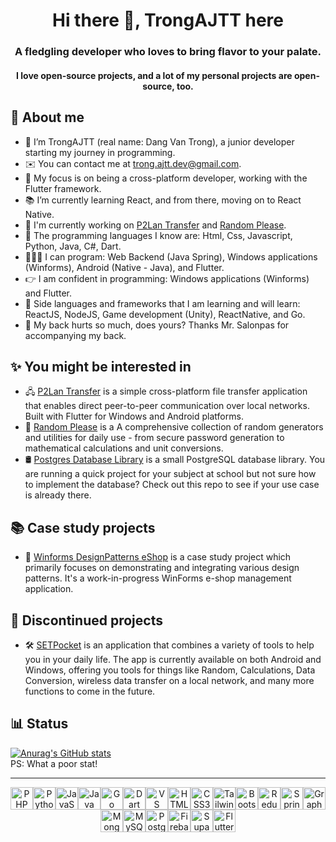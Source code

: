 <h1 align="center">Hi there 👋, TrongAJTT here</h1>
<h3 align="center">A fledgling developer who loves to bring flavor to your palate.</h3>
<h4 align="center">I love open-source projects, and a lot of my personal projects are open-source, too.</h4>

## 👤 About me
- 👋 I’m TrongAJTT (real name: Dang Van Trong), a junior developer starting my journey in programming.
- ✉️ You can contact me at [trong.ajtt.dev@gmail.com](mailto:trong.ajtt.dev@gmail.com).
- 🚀 My focus is on being a cross-platform developer, working with the Flutter framework.
- 📚 I’m currently learning React, and from there, moving on to React Native.
- 🚀 I'm currently working on [P2Lan Transfer](https://github.com/TrongAJTT/p2lan-transfer) and [Random Please](https://github.com/TrongAJTT/random-please).
- 📜 The programming languages I know are: Html, Css, Javascript, Python, Java, C#, Dart.
- 👨🏽‍💻 I can program: Web Backend (Java Spring), Windows applications (Winforms),  Android (Native - Java), and Flutter.
- 👉 I am confident in programming: Windows applications (Winforms) and Flutter.
- 🧠 Side languages and frameworks that I am learning and will learn: ReactJS, NodeJS, Game development (Unity), ReactNative, and Go.
- 🙏 My back hurts so much, does yours? Thanks Mr. Salonpas for accompanying my back.

## ✨ You might be interested in
- 🖧 [P2Lan Transfer](https://github.com/TrongAJTT/p2lan-transfer) is a simple cross-platform file transfer application that enables direct peer-to-peer communication over local networks. Built with Flutter for Windows and Android platforms.
- 🎲 [Random Please](https://github.com/TrongAJTT/random-please) is a A comprehensive collection of random generators and utilities for daily use - from secure password generation to mathematical calculations and unit conversions.
- 🛢 [Postgres Database Library](https://github.com/TrongAJTT/postgres-database-library) is a small PostgreSQL database library. You are running a quick project for your subject at school but not sure how to implement the database? Check out this repo to see if your use case is already there.

## 📚 Case study projects
- 🛒 [Winforms DesignPatterns eShop](https://github.com/TrongAJTT/Winforms-DesignPatterns-eShop) is a case study project which primarily focuses on demonstrating and integrating various design patterns. It's a work-in-progress WinForms e-shop management application.

## 🛑 Discontinued projects
- 🛠️ [SETPocket](http://github.com/TrongAJTT/SETPocket/) is an application that combines a variety of tools to help you in your daily life. The app is currently available on both Android and Windows, offering you tools for things like Random, Calculations, Data Conversion, wireless data transfer on a local network, and many more functions to come in the future.

## 📊 Status
[![Anurag's GitHub stats](https://github-readme-stats.vercel.app/api?username=trongajtt)](https://github.com/anuraghazra/github-readme-stats)<br>
PS: What a poor stat!

---

<p align="center">
<a href="https://www.php.net/" target="_blank" rel="noreferrer"><img src="https://raw.githubusercontent.com/danielcranney/readme-generator/main/public/icons/skills/php-colored.svg" width="36" height="36" alt="PHP" title="PHP"/></a><a href="https://www.python.org/" target="_blank" rel="noreferrer"><img src="https://raw.githubusercontent.com/danielcranney/readme-generator/main/public/icons/skills/python-colored.svg" width="36" height="36" alt="Python" title="Python"/></a><a href="https://developer.mozilla.org/en-US/docs/Web/JavaScript" target="_blank" rel="noreferrer"><img src="https://raw.githubusercontent.com/danielcranney/readme-generator/main/public/icons/skills/javascript-colored.svg" width="36" height="36" alt="JavaScript" title="JavaScript"/></a><a href="https://www.oracle.com/java/" target="_blank" rel="noreferrer"><img src="https://raw.githubusercontent.com/danielcranney/readme-generator/main/public/icons/skills/java-colored.svg" width="36" height="36" alt="Java" title="Java"/></a><a href="https://go.dev/doc/" target="_blank" rel="noreferrer"><img src="https://raw.githubusercontent.com/danielcranney/readme-generator/main/public/icons/skills/go-colored.svg" width="36" height="36" alt="Go" title="Go"/></a><a href="https://dart.dev/" target="_blank" rel="noreferrer"><img src="https://raw.githubusercontent.com/danielcranney/readme-generator/main/public/icons/skills/dart-colored.svg" width="36" height="36" alt="Dart" title="Dart"/></a><a href="https://code.visualstudio.com/" target="_blank" rel="noreferrer"><img src="https://raw.githubusercontent.com/danielcranney/readme-generator/main/public/icons/skills/visualstudiocode-colored.svg" width="36" height="36" alt="VS Code" title="VS Code"/></a><a href="https://developer.mozilla.org/en-US/docs/Glossary/HTML5" target="_blank" rel="noreferrer"><img src="https://raw.githubusercontent.com/danielcranney/readme-generator/main/public/icons/skills/html5-colored.svg" width="36" height="36" alt="HTML5" title="HTML5"/></a><a href="https://www.w3.org/TR/CSS/#css" target="_blank" rel="noreferrer"><img src="https://raw.githubusercontent.com/danielcranney/readme-generator/main/public/icons/skills/css3-colored.svg" width="36" height="36" alt="CSS3" title="CSS3"/></a><a href="https://tailwindcss.com/" target="_blank" rel="noreferrer"><img src="https://raw.githubusercontent.com/danielcranney/readme-generator/main/public/icons/skills/tailwindcss-colored.svg" width="36" height="36" alt="TailwindCSS" title="TailwindCSS"/></a><a href="https://getbootstrap.com/" target="_blank" rel="noreferrer"><img src="https://raw.githubusercontent.com/danielcranney/readme-generator/main/public/icons/skills/bootstrap-colored.svg" width="36" height="36" alt="Bootstrap" title="Bootstrap"/></a><a href="https://redux.js.org/" target="_blank" rel="noreferrer"><img src="https://raw.githubusercontent.com/danielcranney/readme-generator/main/public/icons/skills/redux-colored.svg" width="36" height="36" alt="Redux" title="Redux"/></a><a href="https://spring.io/projects/spring-boot" target="_blank" rel="noreferrer"><img src="https://raw.githubusercontent.com/danielcranney/readme-generator/main/public/icons/skills/springboot-colored.svg" width="36" height="36" alt="Spring Boot" title="Spring Boot"/></a><a href="https://graphql.org/" target="_blank" rel="noreferrer"><img src="https://raw.githubusercontent.com/danielcranney/readme-generator/main/public/icons/skills/graphql-colored.svg" width="36" height="36" alt="GraphQL" title="GraphQL"/></a><a href="https://www.mongodb.com/" target="_blank" rel="noreferrer"><img src="https://raw.githubusercontent.com/danielcranney/readme-generator/main/public/icons/skills/mongodb-colored.svg" width="36" height="36" alt="MongoDB" title="MongoDB"/></a><a href="https://www.mysql.com/" target="_blank" rel="noreferrer"><img src="https://raw.githubusercontent.com/danielcranney/readme-generator/main/public/icons/skills/mysql-colored.svg" width="36" height="36" alt="MySQL" title="MySQL"/></a><a href="https://www.postgresql.org/" target="_blank" rel="noreferrer"><img src="https://raw.githubusercontent.com/danielcranney/readme-generator/main/public/icons/skills/postgresql-colored.svg" width="36" height="36" alt="PostgreSQL" title="PostgreSQL"/></a><a href="https://firebase.google.com/" target="_blank" rel="noreferrer"><img src="https://raw.githubusercontent.com/danielcranney/readme-generator/main/public/icons/skills/firebase-colored.svg" width="36" height="36" alt="Firebase" title="Firebase"/></a><a href="https://supabase.io/" target="_blank" rel="noreferrer"><img src="https://raw.githubusercontent.com/danielcranney/readme-generator/main/public/icons/skills/supabase-colored.svg" width="36" height="36" alt="Supabase" title="Supabase"/></a><a href="https://flutter.dev/" target="_blank" rel="noreferrer"><img src="https://raw.githubusercontent.com/danielcranney/readme-generator/main/public/icons/skills/flutter-colored.svg" width="36" height="36" alt="Flutter" title="Flutter"/></a>
</p>

